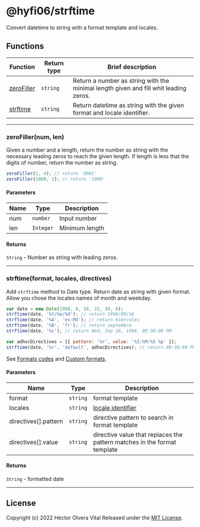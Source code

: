 # @hyfi06/strftime

Convert datetime to string with a format template and locales.

## Functions

| Function | Return type | Brief description |
| -------- | ----------- | ----------------- |
| [zeroFiller](#zerofillernum-len) | `string` | Return a number as string with the minimal length given and fill whit leading zeros. |
| [strftime](#strftimeformat-locales-directives) | `string` | Return datetime as string with the given format and locale identifier. |

---

### zeroFiller(num, len)

Given a number and a length, return the number as string with the necessary leading zeros to reach the given length. If length is less that the digits of number, return the number as string.

```js
zeroFiller(1, 4); // return '0001'
zeroFiller(1000, 1); // return '1000'
```

#### Parameters

| Name | Type      | Description    |
| ---- | --------- | -------------- |
| num  | `number`  | Input number   |
| len  | `Integer` | Minimum length |

#### Returns

`String` - Number as string with leading zeros.

---

### strftime(format, locales, directives)

Add `strftime` method to Date type. Return date as string with given format. Allow you chose the locales names of month and weekday.

```js
var date = new Date(1998, 8, 16, 21, 30, 0);
strftime(date, '%Y/%m/%d'); // return 1998/09/16
strftime(date, '%A', 'es-MX'); // return miércoles
strftime(date, '%B', 'fr'); // return septembre
strftime(date, '%c'); // return Wed, Sep 16, 1998, 09:30:00 PM

var adhocDirectives = [{ pattern: '%r', value: '%I:%M:%S %p' }];
strftime(date, '%r', 'default', adhocDirectives); // return 09:30:00 PM
```

See [Formats codes](#format-codes) and [Custom formats](#custom-formats).

#### Parameters

| Name | Type | Description |
| ---- | ---- | ----------- |
| format | `string` | format template |
| locales | `string` | [locale identifier](https://github.com/TiagoDanin/Locale-Codes#locale-list) |
| directives[].pattern | `string` | directive pattern to search in format template |
| directives[].value | `string` | directive value that replaces the pattern matches in the format template |

#### Returns

`String` - formatted date

---

## License

Copyright (c) 2022 Héctor Olvera Vital
Released under the [MIT License](LICENSE).
